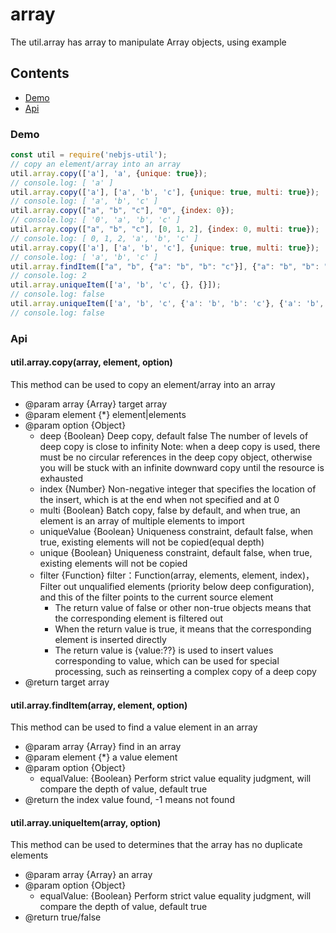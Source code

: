 # array
The util.array has array to manipulate Array objects, using example

## Contents
- [Demo](#Demo)
- [Api](#Api)

<span id="Demo"></span>
### Demo
```javascript
const util = require('nebjs-util');
// copy an element/array into an array
util.array.copy(['a'], 'a', {unique: true});
// console.log: [ 'a' ]
util.array.copy(['a'], ['a', 'b', 'c'], {unique: true, multi: true});
// console.log: [ 'a', 'b', 'c' ]
util.array.copy(["a", "b", "c"], "0", {index: 0});
// console.log: [ '0', 'a', 'b', 'c' ]
util.array.copy(["a", "b", "c"], [0, 1, 2], {index: 0, multi: true});
// console.log: [ 0, 1, 2, 'a', 'b', 'c' ]
util.array.copy(['a'], ['a', 'b', 'c'], {unique: true, multi: true});
// console.log: [ 'a', 'b', 'c' ]
util.array.findItem(["a", "b", {"a": "b", "b": "c"}], {"a": "b", "b": "c"});
// console.log: 2
util.array.uniqueItem(['a', 'b', 'c', {}, {}]);
// console.log: false
util.array.uniqueItem(['a', 'b', 'c', {'a': 'b', 'b': 'c'}, {'a': 'b', 'b': 'c'}]);
// console.log: false
```

<span id="Api"></span>
### Api
#### util.array.copy(array, element, option)
This method can be used to copy an element/array into an array
- @param array {Array} target array
- @param element {*} element|elements
- @param option {Object}
  - deep {Boolean} Deep copy, default false
    The number of levels of deep copy is close to infinity
    Note: when a deep copy is used, there must be no circular references in the deep copy object, otherwise you will be stuck with an infinite downward copy until the resource is exhausted
  - index {Number} Non-negative integer that specifies the location of the insert, which is at the end when not specified and at 0
  - multi {Boolean} Batch copy, false by default, and when true, an element is an array of multiple elements to import
  - uniqueValue {Boolean} Uniqueness constraint, default false, when true, existing elements will not be copied(equal depth)
  - unique {Boolean} Uniqueness constraint, default false, when true, existing elements will not be copied
  - filter {Function} filter：Function(array, elements, element, index)，Filter out unqualified elements (priority below deep configuration), and this of the filter points to the current source element
    - The return value of false or other non-true objects means that the corresponding element is filtered out
    - When the return value is true, it means that the corresponding element is inserted directly
    - The return value is {value:??} is used to insert values corresponding to value, which can be used for special processing, such as reinserting a complex copy of a deep copy
- @return target array

#### util.array.findItem(array, element, option)
This method can be used to find a value element in an array
- @param array {Array} find in an array
- @param element {*} a value element
- @param option {Object}
  - equalValue: {Boolean} Perform strict value equality judgment, will compare the depth of value, default true
- @return the index value found, -1 means not found

#### util.array.uniqueItem(array, option)
This method can be used to determines that the array has no duplicate elements
- @param array {Array} an array
- @param option {Object}
  - equalValue: {Boolean} Perform strict value equality judgment, will compare the depth of value, default true
- @return true/false
